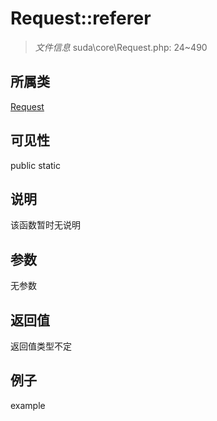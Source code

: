 # Request::referer

> *文件信息* suda\core\Request.php: 24~490
## 所属类 

[Request](../Request.md)

## 可见性

  public  static
## 说明

该函数暂时无说明

## 参数

无参数

## 返回值
返回值类型不定

## 例子

example